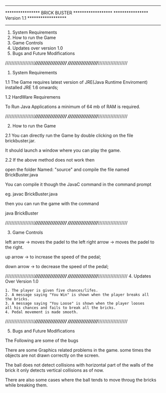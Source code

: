 ************************************************************************************************************************************************************************************************************************************************************************************************************                                     ******************
****************         BRICK  BUSTER               ******************
****************          Version 1.1                ******************
********************************************************************************************************************************************************************************************************************************************************************************************




1. System Requirements
2. How to run the Game
3. Game Controls
4. Updates over version 1.0
5. Bugs and Future Modifications


///////////////////*********************************///////////////////
//////////////////*********************************///////////////////

1. System Requirements

1.1 The Game requires latest version of JRE(Java Runtime Enviroment) installed
JRE 1.6 onwards;

1.2 HardWare Requiremens

To Run Java Applications a minimum of 64 mb of RAM is required.

///////////////////*********************************///////////////////
//////////////////*********************************///////////////////

2. How to run the Game


2.1 You can directly run the Game by double clicking on the file brickbuster.jar.

It should launch a window where you can play the game.

2.2 If the above method does not work then

open the folder Named: "source"
and compile the file named BrickBuster.java

You can compile it though the JavaC command in the command prompt

eg.  javac BrickBuster.java

then you can run the game with the command

java BrickBuster


///////////////////*********************************///////////////////
//////////////////*********************************///////////////////


3. Game Controls

left arrow -> moves the padel to the left
right arrow -> moves the padel to the right.


up arrow -> to increase the speed of the pedal;

down arrow -> to decrease the speed of the pedal;


///////////////////*********************************///////////////////
//////////////////*********************************///////////////////
4. Updates Over Version 1.0

	1. The player is given five chances/lifes.
	2. A message saying "You Win" is shown when the player breaks all 	the bricks.
 	3. A message saying "You Loose" is shown when the player looses 	all his chances and fails to break all the bricks.
	4. Pedal movement is made smooth.


///////////////////*********************************///////////////////
//////////////////*********************************///////////////////


5. Bugs and Future Modifications

The Following are some of the bugs


There are some Graphics related problems in the game. some times the objects are not drawn correctly on the screen.

The ball does not detect collisions with horizontal part of the walls of the brick it only detects vertical collisions as of now.

There are also some cases where the ball tends to move throug the bricks while breaking them.













